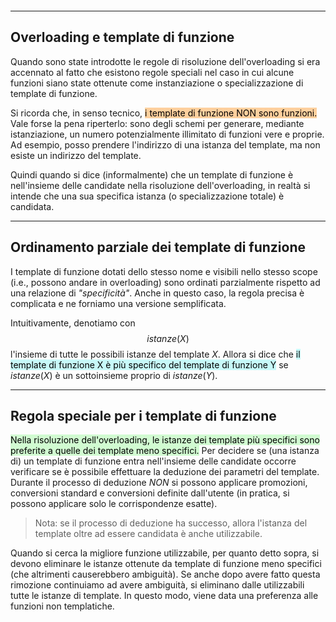 ```toc
```
---

## Overloading e template di funzione
Quando sono state introdotte le regole di risoluzione dell'overloading si era accennato al fatto che esistono regole speciali nel caso in cui alcune funzioni siano state ottenute come instanziazione o specializzazione di template di funzione.

Si ricorda che, in senso tecnico, <mark style="background: #FFB86CA6;">i template di funzione NON sono funzioni.</mark> 
Vale forse la pena riperterlo: sono degli schemi per generare, mediante istanziazione, un numero potenzialmente illimitato di funzioni vere e proprie.
Ad esempio, posso prendere l'indirizzo di una istanza del template, ma non esiste un indirizzo del template. 

Quindi quando si dice (informalmente) che un template di funzione è nell'insieme delle candidate nella risoluzione dell'overloading, in realtà si intende che una sua specifica istanza (o specializzazione totale) è candidata.

---

## Ordinamento parziale dei template di funzione
I template di funzione dotati dello stesso nome e visibili nello stesso scope (i.e., possono andare in overloading) sono ordinati parzialmente rispetto ad una relazione di *"specificità"*.
Anche in questo caso, la regola precisa è complicata e ne forniamo una versione semplificata.

Intuitivamente, denotiamo con
$$
istanze(X)
$$
l'insieme di tutte le possibili istanze del template $X$.
Allora si dice che <mark style="background: #ABF7F7A6;">il template di funzione X è più specifico del template di funzione Y</mark> se $istanze(X)$ è un sottoinsieme proprio di $istanze(Y)$.

---

## Regola speciale per i template di funzione
<mark style="background: #BBFABBA6;">Nella risoluzione dell'overloading, le istanze dei template più specifici sono preferite a quelle dei template meno specifici.</mark>
Per decidere se (una istanza di) un template di funzione entra nell'insieme delle candidate occorre verificare se è possibile effettuare la deduzione dei parametri del template. Durante il processo di deduzione *NON* si possono applicare promozioni, conversioni standard e conversioni definite dall'utente (in pratica, si possono applicare solo le corrispondenze esatte).

> Nota: se il processo di deduzione ha successo, allora l'istanza del template oltre ad essere candidata è anche utilizzabile.

Quando si cerca la migliore funzione utilizzabile, per quanto detto sopra, si devono eliminare le istanze ottenute da template di funzione meno specifici (che altrimenti causerebbero ambiguità).
Se anche dopo avere fatto questa rimozione continuiamo ad avere ambiguità, si eliminano dalle utilizzabili tutte le istanze di template. In questo modo, viene data una preferenza alle funzioni non templatiche.